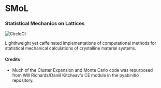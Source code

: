 # SMoL
### Statistical Mechanics on Lattices
![CircleCI](https://img.shields.io/circleci/build/gh/CederGroupHub/smol/master?logo=circleci&style=for-the-badge&token=96d0d7a959e1e12044ff45daa43218ae7fa4303e)

Lighthweight yet caffeinated implementations of computational methods for statistical mechanical calculations of crystalline material systems.

#### Credits
* Much of the Cluster Expansion and Monte Carlo code was repurposed from Will Richards/Daniil Kitcheav's CE module in the pyabinitio repository. 
